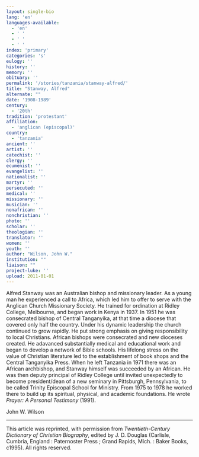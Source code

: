 ```yaml
---
layout: single-bio
lang: 'en'
languages-available:
  - 'en'
  - ' '
  - ' '
  - ' '
index: 'primary'
categories: 's'
eulogy: ''
history: ''
memory: ''
obituary: ''
permalink: '/stories/tanzania/stanway-alfred/'
title: "Stanway, Alfred"
alternate: ""
date: '1908-1989'
century:
  - '20th'
tradition: 'protestant'
affiliation:
  - 'anglican (episcopal)'
country:
  - 'tanzania'
ancient: ''
artist: ''
catechist: ''
clergy: ''
ecumenist: ''
evangelist: ''
nationalist: ''
martyr: ''
persecuted: ''
medical: ''
missionary: ''
musician: ''
nonafrican: ''
nonchristian: ''
photo: ''
scholar: ''
theologian: ''
translator: ''
women: ''
youth: ''
author: "Wilson, John W."
institution: ""
liaison: ""
project-luke: ''
upload: 2011-01-01
---
```




Alfred Stanway was an Australian bishop and missionary leader. As a young man he experienced a call to Africa, which led him to offer to serve with the Anglican Church Missionary Society. He trained for ordination at Ridley College, Melbourne, and began work in Kenya in 1937. In 1951 he was consecrated bishop of Central Tanganyika, at that time a diocese that covered only half the country. Under his dynamic leadership the church continued to grow rapidly. He put strong emphasis on giving responsibility to local Christians. African bishops were consecrated and new dioceses created. He adavanced substantially medical and educational work and began to develop a network of Bible schools. His lifelong stress on the value of Christian literature led to the establishment of book shops and the Central Tanganyika Press. When he left Tanzania in 1971 there was an African archbishop, and Stanway himself was succeeded by an African. He was then deputy principal of Ridley College until invited unexpectedly to become president/dean of a new seminary in Pittsburgh, Pennsylvania, to be called Trinity Episcopal School for Ministry. From 1975 to 1978 he worked there to build up its spiritual, physical, and academic foundations. He wrote *Prayer: A Personal Testimony* (1991).

John W. Wilson

---

This article was reprinted, with permission from *Twentieth-Century Dictionary of Christian Biography*, edited by J. D. Douglas
(Carlisle, Cumbria, England : Paternoster Press ; Grand Rapids, Mich. : Baker Books, c1995). All rights reserved.